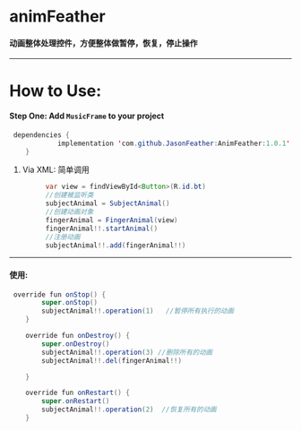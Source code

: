 # animFeather


#### 动画整体处理控件，方便整体做暂停，恢复，停止操作


---

# How to Use:

#### Step One: Add `MusicFrame` to your project

```java
 dependencies {
 	        implementation 'com.github.JasonFeather:AnimFeather:1.0.1'
 	}

```

1. Via XML:
简单调用

```java
         var view = findViewById<Button>(R.id.bt)
         //创建被监听类
         subjectAnimal = SubjectAnimal()
         //创建动画对象
         fingerAnimal = FingerAnimal(view)
         fingerAnimal!!.startAnimal()
         //注册动画
         subjectAnimal!!.add(fingerAnimal!!)


```

---

#### 使用:

```java
 override fun onStop() {
        super.onStop()
        subjectAnimal!!.operation(1)   //暂停所有执行的动画
    }

    override fun onDestroy() {
        super.onDestroy()
        subjectAnimal!!.operation(3) //删除所有的动画
        subjectAnimal!!.del(fingerAnimal!!)

    }

    override fun onRestart() {
        super.onRestart()
        subjectAnimal!!.operation(2)  //恢复所有的动画
    }
```



